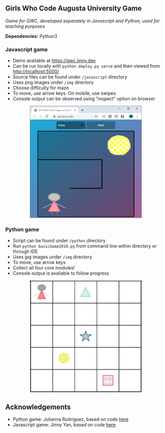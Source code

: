 ## Girls Who Code Augusta University Game
_Game for GWC, developed separately in Javascript and Python, used for teaching purposes_

**Dependencies:** Python3


### Javascript game 
* Demo available at <https://gwc.jinny.dev>
* Can be run locally with `python deploy.py serve` and then viewed from <http://localhost:5000/>
* Source files can be found under `/javascript` directory
* Uses png images under `/img` directory
* Choose difficulty for maze
* To move, use arrow keys. On mobile, use swipes. 
* Console output can be observed using "inspect" option on browser

<p align="center">
     <img src="/img/js-screenshot.png"
          alt="JS game"
          height="350" width="350"/>
</p>
  

### Python game
* Script can be found under `/python` directory
* Run `python basicGame2019.py` from command line within directory or through IDE
* Uses jpg images under `/img` directory
* To move, use arrow keys
* Collect all four core modules!
* Console output is available to follow progress

<p align="center">
     <img src="/img/python-screenshot.png"
          alt="Python game"
          height="350" width="350"/>
</p>

## Acknowledgements
* Python game: Julianna Rodriguez, based on code [here](http://programarcadegames.com/python_examples/f.php?file=array_backed_grid.py)
* Javascript game: Jinny Yan, based on code [here](https://codepen.io/TheCodeDepository/pen/jKBaoN?page=8)

